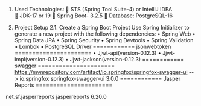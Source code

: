 1.	Used Technologies:
	STS (Spring Tool Suite-4) or IntelliJ IDEA  
	JDK-17 or 19
	Spring Boot- 3.2.5
	Database: PostgreSQL-16


2.	Project Setup
2.1. Create a Spring Boot Project
Use Spring Initializer to generate a new project with the following dependencies:
•	Spring Web
•	Spring Data JPA
•	Spring Security
•	Spring Devtools
•	Spring Validation
•	Lombok
•	PostgreSQL Driver
============ jsonwebtoken ======================
•	Jjwt-api(version-0.12.3)
•	Jjwt-impl(version-0.12.3)
•	Jjwt-jackson(version-0.12.3)
============ swagger ======================
https://mvnrepository.com/artifact/io.springfox/springfox-swagger-ui -->
		<dependency>
			<groupId>io.springfox</groupId>
			<artifactId>springfox-swagger-ui</artifactId>
			<version>3.0.0</version>
		</dependency>
============ Jasper Reports ======================

<dependency>
			<groupId>net.sf.jasperreports</groupId>
			<artifactId>jasperreports</artifactId>
			<version>6.20.0</version>
		</dependency>
